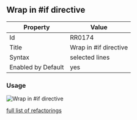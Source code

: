 ## Wrap in \#if directive

Property | Value
--- | ---
Id|RR0174
Title|Wrap in \#if directive
Syntax|selected lines
Enabled by Default|yes

### Usage

![Wrap in \#if directive](../../images/refactorings/WrapInIfDirective.png)

[full list of refactorings](Refactorings.md)